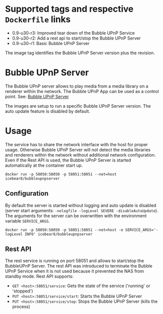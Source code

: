 # Supported tags and respective `Dockerfile` links
* 0.9-u30-r3: Improved tear down of the Bubble UPnP Service
* 0.9-u30-r2: Add a rest api to start/stop the Bubble UPnP Server
* 0.9-u30-r1: Basic Bubble UPnP Server

The image tag identifies the Bubble UPnP Server version plus the revision.

# Bubble UPnP Server
The Bubble UPnP server allows to play media from a media library on a renderer within the network.
The Bubble UPnP App can be used as a control point.
See: [Bubble UPnP Server](http://www.bubblesoftapps.com/bubbleupnpserver/)

The images are setup to run a specific Bubble UPnP Server version.
The auto update feature is disabled by default.

# Usage
The service has to share the network interface with the host for proper usage.
Otherwise Bubble UPnP Server will not detect the media libraries and renderers within the network without additional network configuration.
Even if the Rest API is used, the Bubble UPnP Server is started automatically at the container start up.

`docker run -p 58050:58050 -p 58051:58051 --net=host icebear8/bubbleupnpserver`

## Configuration
By default the server is started without logging and auto update is disabled (server start arguments: `-nologfile -logLevel SEVERE -disableAutoUpdate`). The arguments for the server can be overwritten with the environment variable `SERVICE_ARGS`.

`docker run -p 58050:58050 -p 58051:58051 --net=host -e SERVICE_ARGS='-logLevel INFO' icebear8/bubbleupnpserver`

## Rest API
The rest service is running on port 58051 and allows to start/stop the BubbleUPnP Server.
The rest API was introduced to terminate the Bubble UPnP Service when it is not used because it prevented the NAS from standby mode.
Rest API supports:

* `GET <host>:58051/service`: Gets the state of the service ('running' or 'stopped')
* `PUT <host>:58051/service/start`: Starts the Bubble UPnP Server
* `PUT <host>:58051/service/stop`: Stops the Bubble UPnP Server (kills the process)
